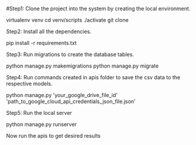 #Step1: Clone the project into the system by creating the local environment.

virtualenv venv
cd venv/scripts
./activate
git clone <Github repo link>


Step2: Install all the dependencies.

pip install -r requirements.txt


Step3: Run migrations to create the database tables.

python manage.py makemigrations
python manage.py migrate

Step4: Run commands created in apis folder to save the csv data to the respective models.

python manage.py <command name> 'your_google_drive_file_id' 'path_to_google_cloud_api_credentials_json_file.json'


Step5: Run the local server

python manage.py runserver


Now run the apis to get desired results
